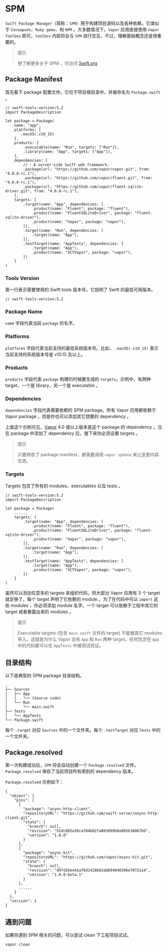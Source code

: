 # SPM

`Swift Package Manager`（简称：`SPM`）用于构建项目源码以及各种依赖。它类似于 `Cocoapods`、`Ruby gems`、和 `NPM` 。大多数情况下，`Vapor` 应用直接使用 `Vapor Toolbox` 即可，`toolbox` 内部将会与 `SPM` 进行交互。不过，理解基础概念还是很重要的。

> 提示
> 
> 想了解更多关于 SPM ，可访问 [Swift.org](https://swift.org/package-manager/)

## Package Manifest

首先看下 package 配置文件。它位于项目根目录中，并被命名为 ```Package.swift``` 。

```
// swift-tools-version:5.2
import PackageDescription

let package = Package(
    name: "app",
    platforms: [
       .macOS(.v10_15)
    ],
    products: [
        .executable(name: "Run", targets: ["Run"]),
        .library(name: "App", targets: ["App"]),
    ],
    dependencies: [
        // 💧 A server-side Swift web framework.
        .package(url: "https://github.com/vapor/vapor.git", from: "4.0.0-rc.1"),
        .package(url: "https://github.com/vapor/fluent.git", from: "4.0.0-rc.1"),
        .package(url: "https://github.com/vapor/fluent-sqlite-driver.git", from: "4.0.0-rc.1"),
    ],
    targets: [
        .target(name: "App", dependencies: [
            .product(name: "Fluent", package: "fluent"),
            .product(name: "FluentSQLiteDriver", package: "fluent-sqlite-driver"),
            .product(name: "Vapor", package: "vapor"),
        ]),
        .target(name: "Run", dependencies: [
            .target(name: "App"),
        ]),
        .testTarget(name: "AppTests", dependencies: [
            .target(name: "App"),
            .product(name: "XCTVapor", package: "vapor"),
        ])
    ]
)
```

### Tools Version

第一行表示需要使用的 Swift tools 版本号，它指明了 Swift 的最低可用版本。

```
// swift-tools-version:5.2
```

### Package Name

`name` 字段代表当前 `package` 的名字。

### Platforms

`platforms` 字段代表当前支持的最低系统版本号。比如， `.macOS(.v10_15)` 表示当前支持的系统版本号是 v10.15 及以上。

### Products

`products` 字段代表 `package` 构建的时候要生成的 `targets`。示例中，有两种 target，一个是 library，另一个是 executable 。

### Dependencies

`dependencies` 字段代表需要依赖的 SPM package。所有 Vapor 应用都依赖于 Vapor package ，但是你也可以添加其它想要的 dependency 。

上面这个示例可见，[Vapor](https://github.com/vapor/vapor) 4.0 或以上版本是这个 package 的 dependency 。当在 package 中添加了 dependency 后，接下来你必须设置 targets 。

> 提示
> 
> 只要修改了 package manifest，都需要调用 `vapor update` 来让变更内容生效。

### Targets

Targets 包含了所有的 modules、executables 以及 tests 。

```
// swift-tools-version:5.2
import PackageDescription

let package = Package(
    ......
    targets: [
        .target(name: "App", dependencies: [
            .product(name: "Fluent", package: "fluent"),
            .product(name: "FluentSQLiteDriver", package: "fluent-sqlite-driver"),
            .product(name: "Vapor", package: "vapor"),
        ]),
        .target(name: "Run", dependencies: [
            .target(name: "App"),
        ]),
        .testTarget(name: "AppTests", dependencies: [
            .target(name: "App"),
            .product(name: "XCTVapor", package: "vapor"),
        ])
    ]
)
```

虽然可以添加任意多的 targets 来组织代码，但大部分 Vapor 应用有 3 个 target 就足够了。每个 target 声明了它依赖的 module 。为了在代码中可以 `import` 这些 modules ，你必须添加 module 名字。一个 target 可以依赖于工程中其它的 target 或者暴露出来的 modules 。

> 提示
> 
> Executable targets (包含 `main.swift` 文件的 target) 不能被其它 modules 导入。这就是为什么 Vapor 会有 `App` 和 `Run` 两种 target。任何包含在 `App` 中的代码都可以在 `AppTests` 中被测试验证。

## 目录结构

以下是典型的 SPM package 目录结构。

```
.
├── Sources
│   ├── App
│   │   └── (Source code)
│   └── Run
│       └── main.swift
├── Tests
│   └── AppTests
└── Package.swift
```

每个 `.target` 对应 `Sources` 中的一个文件夹。每个 `.testTarget` 对应 `Tests` 中的一个文件夹。

## Package.resolved

第一次构建成功后，`SPM` 将会自动创建一个 `Package.resolved` 文件。`Package.resolved` 保存了当前项目所有用到的 dependency 版本。

`Package.resolved` 示例如下：

```
{
  "object": {
    "pins": [
      {
        "package": "async-http-client",
        "repositoryURL": "https://github.com/swift-server/async-http-client.git",
        "state": {
          "branch": null,
          "revision": "51dc885a30ca704b02fa803099b0a9b5b38067b6",
          "version": "1.0.0"
        }
      },
      {
        "package": "async-kit",
        "repositoryURL": "https://github.com/vapor/async-kit.git",
        "state": {
          "branch": null,
          "revision": "d9fd2be441af6d1428b62ab694848396e7072a14",
          "version": "1.0.0-beta.1"
        }
      },
      ......
    ]
  },
  "version": 1
}
```

## 遇到问题

如果你遇到 SPM 相关的问题，可以尝试 clean 下工程项目试试。

```
vapor clean
```